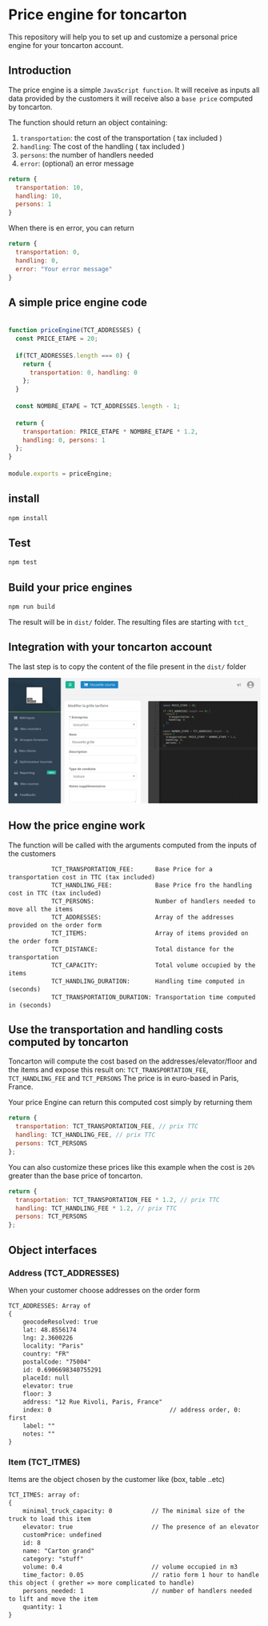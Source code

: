 # Price engine for toncarton

This repository will help you to set up and customize a personal price engine for your toncarton account.

## Introduction
The price engine is a simple `JavaScript function`.
It will receive as inputs all data provided by the customers
it will receive also a `base price` computed by toncarton.

The function should return an object containing:
1. `transportation`: the cost of the transportation ( tax included )
2. `handling`: The cost of the handling ( tax included )
3. `persons`: the number of handlers needed
4. `error`: (optional) an error message

```javascript
return {
  transportation: 10,
  handling: 10,
  persons: 1
}
```

When there is en error, you can return

```javascript
return {
  transportation: 0,
  handling: 0,
  error: "Your error message"
}
```

## A simple price engine code

```javascript

function priceEngine(TCT_ADDRESSES) {
  const PRICE_ETAPE = 20;

  if(TCT_ADDRESSES.length === 0) {
    return {
      transportation: 0, handling: 0
    };
  }

  const NOMBRE_ETAPE = TCT_ADDRESSES.length - 1;

  return {
    transportation: PRICE_ETAPE * NOMBRE_ETAPE * 1.2,
    handling: 0, persons: 1
  };
}

module.exports = priceEngine;
```

## install

```bash
npm install
```

## Test
```bash
npm test
```
## Build your price engines
```bash
npm run build
```

The result will be in `dist/` folder.
The resulting files are starting with `tct_`

## Integration with your toncarton account
The last step is to copy the content of the file present in the `dist/` folder

![Image of toncarton price engine panel](/doc/images/tct_copy_engine.png)


## How the price engine work
The function will be called with the arguments computed from the inputs of the customers
```
            TCT_TRANSPORTATION_FEE:      Base Price for a transportation cost in TTC (tax included)
            TCT_HANDLING_FEE:            Base Price fro the handling cost in TTC (tax included)
            TCT_PERSONS:                 Number of handlers needed to move all the items
            TCT_ADDRESSES:               Array of the addresses provided on the order form
            TCT_ITEMS:                   Array of items provided on the order form
            TCT_DISTANCE:                Total distance for the transportation
            TCT_CAPACITY:                Total volume occupied by the items
            TCT_HANDLING_DURATION:       Handling time computed in (seconds)
            TCT_TRANSPORTATION_DURATION: Transportation time computed in (seconds)
```

## Use the transportation and handling costs computed by toncarton
Toncarton will compute the cost based on the addresses/elevator/floor and the items and expose this result on:
`TCT_TRANSPORTATION_FEE`, `TCT_HANDLING_FEE` and `TCT_PERSONS`
The price is in euro-based in Paris, France.

Your price Engine can return this computed cost simply by returning them
```javascript
return {
  transportation: TCT_TRANSPORTATION_FEE, // prix TTC
  handling: TCT_HANDLING_FEE, // prix TTC
  persons: TCT_PERSONS
};
```

You can also customize these prices like this example when the cost is `20%` greater than the base price of toncarton.

```javascript
return {
  transportation: TCT_TRANSPORTATION_FEE * 1.2, // prix TTC
  handling: TCT_HANDLING_FEE * 1.2, // prix TTC
  persons: TCT_PERSONS
};
```

## Object interfaces

### Address (TCT_ADDRESSES)

When your customer choose addresses on the order form

```
TCT_ADDRESSES: Array of
{
    geocodeResolved: true
    lat: 48.8556174
    lng: 2.3600226
    locality: "Paris"
    country: "FR"
    postalCode: "75004"
    id: 0.6906698340755291
    placeId: null
    elevator: true  
    floor: 3  
    address: "12 Rue Rivoli, Paris, France"
    index: 0                                 // address order, 0: first
    label: ""
    notes: ""
}

```

### Item (TCT_ITMES)

Items are the object chosen by the customer like (box, table ..etc)

```
TCT_ITMES: array of:
{
    minimal_truck_capacity: 0           // The minimal size of the truck to load this item
    elevator: true                      // The presence of an elevator
    customPrice: undefined
    id: 8
    name: "Carton grand"
    category: "stuff"
    volume: 0.4                         // volume occupied in m3
    time_factor: 0.05                   // ratio form 1 hour to handle this object ( grether => more complicated to handle)
    persons_needed: 1                   // number of handlers needed to lift and move the item
    quantity: 1
}
```
